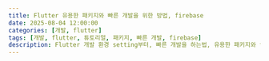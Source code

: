 ```yaml
---
title: Flutter 유용한 패키지와 빠른 개발을 위한 방법, firebase
date: 2025-08-04 12:00:00
categories: [개발, flutter]
tags: [개발, flutter, 튜토리얼, 패키지, 빠른 개발, firebase]
description: Flutter 개발 환경 setting부터, 빠른 개발을 하는법, 유용한 패키지와 firebase 등을 설명합니다.
---
```


